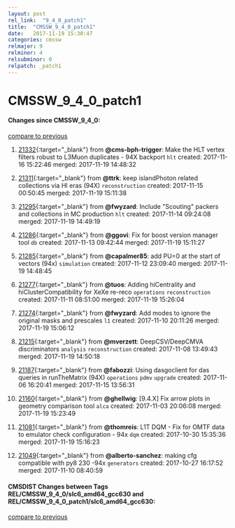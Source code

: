 ```yaml
---
layout: post
rel_link:  "9_4_0_patch1"
title:  "CMSSW_9_4_0_patch1"
date:   2017-11-19 15:30:47
categories: cmssw
relmajor: 9
relminor: 4
relsubminor: 0
relpatch: _patch1
---
```


# CMSSW_9_4_0_patch1
#### Changes since CMSSW_9_4_0:
[compare to previous](https://github.com/cms-sw/cmssw/compare/CMSSW_9_4_0...CMSSW_9_4_0_patch1)



1. [21332](http://github.com/cms-sw/cmssw/pull/21332){:target="_blank"}  from **@cms-bph-trigger**: Make the HLT vertex filters robust to L3Muon duplicates - 94X backport `hlt`  created: 2017-11-16 15:22:46 merged: 2017-11-19 14:48:32

2. [21311](http://github.com/cms-sw/cmssw/pull/21311){:target="_blank"}  from **@ttrk**: keep islandPhoton related collections via HI eras (94X) `reconstruction`  created: 2017-11-15 00:50:45 merged: 2017-11-19 15:11:38

3. [21295](http://github.com/cms-sw/cmssw/pull/21295){:target="_blank"}  from **@fwyzard**: Include "Scouting" packers and collections in MC production `hlt`  created: 2017-11-14 09:24:08 merged: 2017-11-19 14:49:19

4. [21286](http://github.com/cms-sw/cmssw/pull/21286){:target="_blank"}  from **@ggovi**: Fix for boost version manager tool `db`  created: 2017-11-13 09:42:44 merged: 2017-11-19 15:11:27

5. [21285](http://github.com/cms-sw/cmssw/pull/21285){:target="_blank"}  from **@capalmer85**: add PU=0 at the start of vectors (94x) `simulation`  created: 2017-11-12 23:09:40 merged: 2017-11-19 14:48:45

6. [21277](http://github.com/cms-sw/cmssw/pull/21277){:target="_blank"}  from **@tuos**: Adding hiCentrality and hiClusterCompatibility for XeXe re-reco `operations`  `reconstruction`  created: 2017-11-11 08:51:00 merged: 2017-11-19 15:26:04

7. [21274](http://github.com/cms-sw/cmssw/pull/21274){:target="_blank"}  from **@fwyzard**: Add modes to ignore the original masks and prescales `l1`  created: 2017-11-10 20:11:26 merged: 2017-11-19 15:06:12

8. [21215](http://github.com/cms-sw/cmssw/pull/21215){:target="_blank"}  from **@mverzett**: DeepCSV/DeepCMVA discriminators `analysis`  `reconstruction`  created: 2017-11-08 13:49:43 merged: 2017-11-19 14:50:18

9. [21187](http://github.com/cms-sw/cmssw/pull/21187){:target="_blank"}  from **@fabozzi**: Using dasgoclient for das queries in runTheMatrix (94X) `operations`  `pdmv`  `upgrade`  created: 2017-11-06 16:20:41 merged: 2017-11-15 13:56:31

10. [21160](http://github.com/cms-sw/cmssw/pull/21160){:target="_blank"}  from **@ghellwig**: [9.4.X] Fix arrow plots in geometry comparison tool `alca`  created: 2017-11-03 20:06:08 merged: 2017-11-19 15:23:49

11. [21081](http://github.com/cms-sw/cmssw/pull/21081){:target="_blank"}  from **@thomreis**: L1T DQM - Fix for OMTF data to emulator check configuration - 94x `dqm`  created: 2017-10-30 15:35:36 merged: 2017-11-19 15:16:23

12. [21049](http://github.com/cms-sw/cmssw/pull/21049){:target="_blank"}  from **@alberto-sanchez**: making cfg compatible with py8 230 -94x `generators`  created: 2017-10-27 16:17:52 merged: 2017-11-10 08:40:59

#### CMSDIST Changes between Tags REL/CMSSW_9_4_0/slc6_amd64_gcc630 and REL/CMSSW_9_4_0_patch1/slc6_amd64_gcc630:
[compare to previous](https://github.com/cms-sw/cmsdist/compare/REL/CMSSW_9_4_0/slc6_amd64_gcc630...REL/CMSSW_9_4_0_patch1/slc6_amd64_gcc630)


